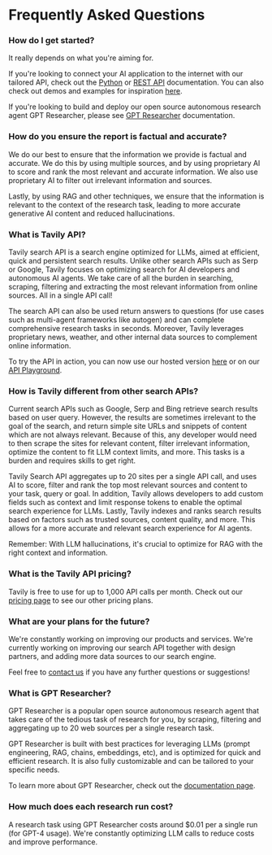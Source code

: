 # Frequently Asked Questions

### How do I get started?
It really depends on what you're aiming for. 

If you're looking to connect your AI application to the internet with our tailored API, check out the [Python](/docs/python-sdk/getting-started) or [REST API](/docs/rest-api/api-reference) documentation. 
You can also check out demos and examples for inspiration [here](/docs/python-sdk/examples).

If you're looking to build and deploy our open source autonomous research agent GPT Researcher, please see [GPT Researcher](/docs/gpt-researcher/introduction) documentation.

### How do you ensure the report is factual and accurate?
We do our best to ensure that the information we provide is factual and accurate. We do this by using multiple sources, and by using proprietary AI to score and rank the most relevant and accurate information. We also use proprietary AI to filter out irrelevant information and sources.

Lastly, by using RAG and other techniques, we ensure that the information is relevant to the context of the research task, leading to more accurate generative AI content and reduced hallucinations.

### What is Tavily API?
Tavily search API is a search engine optimized for LLMs, aimed at efficient, quick and persistent search results. Unlike other search APIs such as Serp or Google, Tavily focuses on optimizing search for AI developers and autonomous AI agents. We take care of all the burden in searching, scraping, filtering and extracting the most relevant information from online sources. All in a single API call!

The search API can also be used return answers to questions (for use cases such as multi-agent frameworks like autogen) and can complete comprehensive research tasks in seconds. Moreover, Tavily leverages proprietary news, weather, and other internal data sources to complement online information.

To try the API in action, you can now use our hosted version [here](https://app.tavily.com/chat) or on our [API Playground](https://app.tavily.com/playground).
### How is Tavily different from other search APIs?
Current search APIs such as Google, Serp and Bing retrieve search results based on user query. However, the results are sometimes irrelevant to the goal of the search, and return simple site URLs and snippets of content which are not always relevant. Because of this, any developer would need to then scrape the sites for relevant content, filter irrelevant information, optimize the content to fit LLM context limits, and more. This tasks is a burden and requires skills to get right.

Tavily Search API aggregates up to 20 sites per a single API call, and uses AI to score, filter and rank the top most relevant sources and content to your task, query or goal. In addition, Tavily allows developers to add custom fields such as context and limit response tokens to enable the optimal search experience for LLMs.
Lastly, Tavily indexes and ranks search results based on factors such as trusted sources, content quality, and more. This allows for a more accurate and relevant search experience for AI agents.

Remember: With LLM hallucinations, it's crucial to optimize for RAG with the right context and information.

### What is the Tavily API pricing?
Tavily is free to use for up to 1,000 API calls per month. Check out our [pricing page](https://tavily.com/#pricing) to see our other pricing plans.

### What are your plans for the future?
We're constantly working on improving our products and services. We're currently working on improving our search API together with design partners, and adding more data sources to our search engine.

Feel free to [contact us](mailto:support@tavily.com) if you have any further questions or suggestions!

### What is GPT Researcher?
GPT Researcher is a popular open source autonomous research agent that takes care of the tedious task of research for you, by scraping, filtering and aggregating up to 20 web sources per a single research task.

GPT Researcher is built with best practices for leveraging LLMs (prompt engineering, RAG, chains, embeddings, etc), and is optimized for quick and efficient research. It is also fully customizable and can be tailored to your specific needs.

To learn more about GPT Researcher, check out the [documentation page](/docs/gpt-researcher/introduction).
### How much does each research run cost?
A research task using GPT Researcher costs around $0.01 per a single run (for GPT-4 usage). We're constantly optimizing LLM calls to reduce costs and improve performance. 